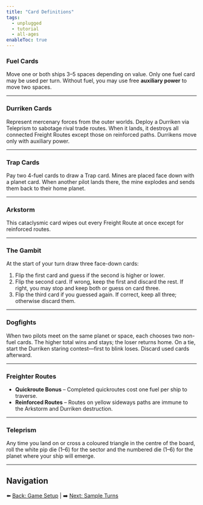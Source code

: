 ```yaml
---
title: "Card Definitions"
tags:
  - unplugged
  - tutorial
  - all-ages
enableToc: true
---
```


### Fuel Cards

Move one or both ships 3–5 spaces depending on value. Only one fuel card may be used per turn. Without fuel, you may use free **auxiliary power** to move two spaces.

---

### Durriken Cards

Represent mercenary forces from the outer worlds. Deploy a Durriken via Teleprism to sabotage rival trade routes. When it lands, it destroys all connected Freight Routes except those on reinforced paths. Durrikens move only with auxiliary power.

---

### Trap Cards

Pay two 4-fuel cards to draw a Trap card. Mines are placed face down with a planet card. When another pilot lands there, the mine explodes and sends them back to their home planet.

---

### Arkstorm

This cataclysmic card wipes out every Freight Route at once except for reinforced routes.

---

### The Gambit

At the start of your turn draw three face-down cards:

1. Flip the first card and guess if the second is higher or lower.
2. Flip the second card. If wrong, keep the first and discard the rest. If right, you may stop and keep both or guess on card three.
3. Flip the third card if you guessed again. If correct, keep all three; otherwise discard them.

---

### Dogfights

When two pilots meet on the same planet or space, each chooses two non-fuel cards. The higher total wins and stays; the loser returns home. On a tie, start the Durriken staring contest—first to blink loses. Discard used cards afterward.

---

### Freighter Routes

- **Quickroute Bonus** – Completed quickroutes cost one fuel per ship to traverse.
- **Reinforced Routes** – Routes on yellow sideways paths are immune to the Arkstorm and Durriken destruction.

---

### Teleprism

Any time you land on or cross a coloured triangle in the centre of the board, roll the white pip die (1–6) for the sector and the numbered die (1–6) for the planet where your ship will emerge.

---

## Navigation

⬅️ [Back: Game Setup](/pilots_of_gallaxia/game_setup) | ➡️ [Next: Sample Turns](/pilots_of_gallaxia/sample_turns)
